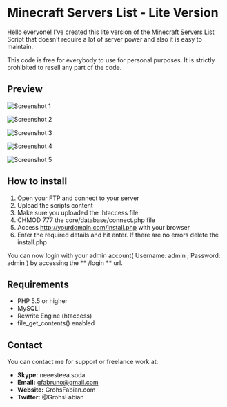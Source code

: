 # Minecraft Servers List - Lite Version

Hello everyone! I've created this lite version of the [Minecraft Servers List](https://codecanyon.net/item/minecraft-servers-list/4062368&ref=grohsfabian) Script that doesn't require a lot of server power and also it is easy to maintain. 

This code is free for everybody to use for personal purposes. It is strictly prohibited to resell any part of the code.

## Preview

![Screenshot 1](http://i.imgur.com/aFZXjmc.png)

![Screenshot 2](http://imgur.com/M9Mb6fM.png)

![Screenshot 3](http://imgur.com/FX3kkvu.png)

![Screenshot 4](http://imgur.com/Sa13ENf.png)

![Screenshot 5](http://imgur.com/PMkH8Qk.png)


## How to install
1. Open your FTP and connect to your server
2. Upload the scripts content
3. Make sure you uploaded the .htaccess file
4. CHMOD 777 the core/database/connect.php file
5. Access http://yourdomain.com/install.php with your browser
6. Enter the required details and hit enter. If there are no errors delete the install.php

You can now login with your admin account( Username: admin ; Password: admin ) by accessing the ** /login ** url.

## Requirements

* PHP 5.5 or higher
* MySQLi
* Rewrite Engine (htaccess)
* file_get_contents() enabled

## Contact
You can contact me for support or freelance work at:

* **Skype:** neeesteea.soda
* **Email:** gfabruno@gmail.com
* **Website:** GrohsFabian.com
* **Twitter:** @GrohsFabian
